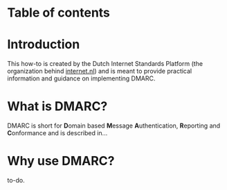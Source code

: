 # Table of contents

# Introduction
This how-to is created by the Dutch Internet Standards Platform (the organization behind [internet.nl](https://internet.nl)) and is meant to provide practical information and guidance on implementing DMARC.

# What is DMARC?
DMARC is short for **D**omain based **M**essage **A**uthentication, **R**eporting and **C**onformance and is described in...

# Why use DMARC?
to-do.
